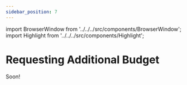 ```yaml
---
sidebar_position: 7
---
```


import BrowserWindow from '../../../src/components/BrowserWindow';
import Highlight from '../../../src/components/Highlight';

# Requesting Additional Budget

Soon!
